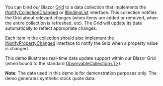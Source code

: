 You can bind our Blazor [Grid](https://docs.devexpress.com/Blazor/403143/grid) to a data collection that implements the [INotifyCollectionChanged](https://docs.microsoft.com/dotnet/api/system.collections.specialized.inotifycollectionchanged) or [IBindingList](https://docs.microsoft.com/dotnet/api/system.componentmodel.ibindinglist) interface. This collection notifies the Grid about relevant changes (when items are added or removed, when the entire collection is refreshed, etc). The Grid will update its data automatically to reflect appropriate changes.  
 
Each item in the collection should also implement the [INotifyPropertyChanged](https://docs.microsoft.com/en-us/dotnet/api/system.componentmodel.inotifypropertychanged) interface to notify the Grid when a property value is changed. 

This demo illustrates real-time data update support within our Blazor Grid (when bound to the standard [ObservableCollection\<T>](https://docs.microsoft.com/dotnet/api/system.collections.objectmodel.observablecollection-1)).
 
**Note**: The data used in this demo is for demonstration purposes only. The demo generates synthetic stock quote data.